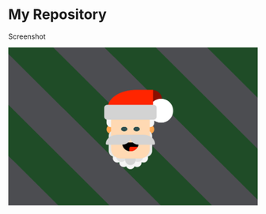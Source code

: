 # My Repository
Screenshot

![Screenshot](https://github.com/MoazEb/Santa-Css-Draw/blob/main/Screenshot.png)
